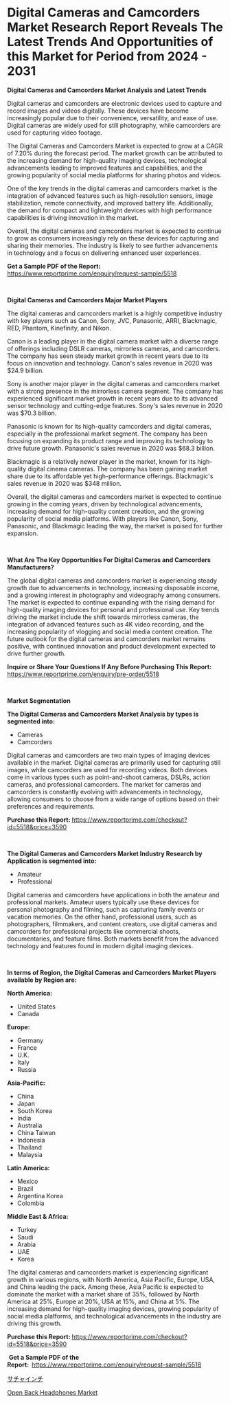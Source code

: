 <p><h1>Digital Cameras and Camcorders Market Research Report Reveals The Latest Trends And Opportunities of this Market for Period from 2024 - 2031</h1></p><p><strong>Digital Cameras and Camcorders Market Analysis and Latest Trends</strong></p>
<p><p>Digital cameras and camcorders are electronic devices used to capture and record images and videos digitally. These devices have become increasingly popular due to their convenience, versatility, and ease of use. Digital cameras are widely used for still photography, while camcorders are used for capturing video footage.</p><p>The Digital Cameras and Camcorders Market is expected to grow at a CAGR of 7.20% during the forecast period. The market growth can be attributed to the increasing demand for high-quality imaging devices, technological advancements leading to improved features and capabilities, and the growing popularity of social media platforms for sharing photos and videos.</p><p>One of the key trends in the digital cameras and camcorders market is the integration of advanced features such as high-resolution sensors, image stabilization, remote connectivity, and improved battery life. Additionally, the demand for compact and lightweight devices with high performance capabilities is driving innovation in the market.</p><p>Overall, the digital cameras and camcorders market is expected to continue to grow as consumers increasingly rely on these devices for capturing and sharing their memories. The industry is likely to see further advancements in technology and a focus on delivering enhanced user experiences.</p></p>
<p><strong>Get a Sample PDF of the Report:&nbsp;</strong> <a href="https://www.reportprime.com/enquiry/request-sample/5518">https://www.reportprime.com/enquiry/request-sample/5518</a></p>
<p>&nbsp;</p>
<p><strong>Digital Cameras and Camcorders Major Market Players</strong></p>
<p><p>The digital cameras and camcorders market is a highly competitive industry with key players such as Canon, Sony, JVC, Panasonic, ARRI, Blackmagic, RED, Phantom, Kinefinity, and Nikon. </p><p>Canon is a leading player in the digital camera market with a diverse range of offerings including DSLR cameras, mirrorless cameras, and camcorders. The company has seen steady market growth in recent years due to its focus on innovation and technology. Canon's sales revenue in 2020 was $24.9 billion.</p><p>Sony is another major player in the digital cameras and camcorders market with a strong presence in the mirrorless camera segment. The company has experienced significant market growth in recent years due to its advanced sensor technology and cutting-edge features. Sony's sales revenue in 2020 was $70.3 billion.</p><p>Panasonic is known for its high-quality camcorders and digital cameras, especially in the professional market segment. The company has been focusing on expanding its product range and improving its technology to drive future growth. Panasonic's sales revenue in 2020 was $68.3 billion.</p><p>Blackmagic is a relatively newer player in the market, known for its high-quality digital cinema cameras. The company has been gaining market share due to its affordable yet high-performance offerings. Blackmagic's sales revenue in 2020 was $348 million.</p><p>Overall, the digital cameras and camcorders market is expected to continue growing in the coming years, driven by technological advancements, increasing demand for high-quality content creation, and the growing popularity of social media platforms. With players like Canon, Sony, Panasonic, and Blackmagic leading the way, the market is poised for further expansion.</p></p>
<p>&nbsp;</p>
<p><strong>What Are The Key Opportunities For Digital Cameras and Camcorders Manufacturers?</strong></p>
<p><p>The global digital cameras and camcorders market is experiencing steady growth due to advancements in technology, increasing disposable income, and a growing interest in photography and videography among consumers. The market is expected to continue expanding with the rising demand for high-quality imaging devices for personal and professional use. Key trends driving the market include the shift towards mirrorless cameras, the integration of advanced features such as 4K video recording, and the increasing popularity of vlogging and social media content creation. The future outlook for the digital cameras and camcorders market remains positive, with continued innovation and product development expected to drive further growth.</p></p>
<p><strong>Inquire or Share Your Questions If Any Before Purchasing This Report:</strong> <a href="https://www.reportprime.com/enquiry/pre-order/5518">https://www.reportprime.com/enquiry/pre-order/5518</a></p>
<p>&nbsp;</p>
<p><strong>Market Segmentation</strong></p>
<p><strong>The Digital Cameras and Camcorders Market Analysis by types is segmented into:</strong></p>
<p><ul><li>Cameras</li><li>Camcorders</li></ul></p>
<p><p>Digital cameras and camcorders are two main types of imaging devices available in the market. Digital cameras are primarily used for capturing still images, while camcorders are used for recording videos. Both devices come in various types such as point-and-shoot cameras, DSLRs, action cameras, and professional camcorders. The market for cameras and camcorders is constantly evolving with advancements in technology, allowing consumers to choose from a wide range of options based on their preferences and requirements.</p></p>
<p><strong>Purchase this Report:&nbsp;</strong><a href="https://www.reportprime.com/checkout?id=5518&price=3590">https://www.reportprime.com/checkout?id=5518&price=3590</a></p>
<p>&nbsp;</p>
<p><strong>The Digital Cameras and Camcorders Market Industry Research by Application is segmented into:</strong></p>
<p><ul><li>Amateur</li><li>Professional</li></ul></p>
<p><p>Digital cameras and camcorders have applications in both the amateur and professional markets. Amateur users typically use these devices for personal photography and filming, such as capturing family events or vacation memories. On the other hand, professional users, such as photographers, filmmakers, and content creators, use digital cameras and camcorders for professional projects like commercial shoots, documentaries, and feature films. Both markets benefit from the advanced technology and features found in modern digital imaging devices.</p></p>
<p>&nbsp;</p>
<p><strong>In terms of Region, the Digital Cameras and Camcorders Market Players available by Region are:</strong></p>
<p>
    <p> <strong> North America: </strong>
        <ul>
            <li>United States</li>
            <li>Canada</li>
        </ul>
        </p> 
    <p> <strong> Europe: </strong>
        <ul>
            <li>Germany</li>
            <li>France</li>
            <li>U.K.</li>
            <li>Italy</li>
            <li>Russia</li>
        </ul>
        </p> 
    <p> <strong> Asia-Pacific: </strong>
        <ul>
            <li>China</li>
            <li>Japan</li>
            <li>South Korea</li>
            <li>India</li>
            <li>Australia</li>
            <li>China Taiwan</li>
            <li>Indonesia</li>
            <li>Thailand</li>
            <li>Malaysia</li>
        </ul>
        </p> 
    <p> <strong> Latin America: </strong>
        <ul>
            <li>Mexico</li>
            <li>Brazil</li>
            <li>Argentina Korea</li>
            <li>Colombia</li>
        </ul>
        </p> 
    <p> <strong> Middle East & Africa: </strong>
        <ul>
            <li>Turkey</li>
            <li>Saudi</li>
            <li>Arabia</li>
            <li>UAE</li>
            <li>Korea</li>
        </ul>
    </p>
    </p>
<p><p>The digital cameras and camcorders market is experiencing significant growth in various regions, with North America, Asia Pacific, Europe, USA, and China leading the pack. Among these, Asia Pacific is expected to dominate the market with a market share of 35%, followed by North America at 25%, Europe at 20%, USA at 15%, and China at 5%. The increasing demand for high-quality imaging devices, growing popularity of social media platforms, and technological advancements in the industry are driving this growth.</p></p>
<p><strong>Purchase this Report: </strong><a href="https://www.reportprime.com/checkout?id=5518&price=3590">https://www.reportprime.com/checkout?id=5518&price=3590</a></p>
<p>&nbsp;<strong>Get a Sample PDF of the Report:&nbsp;&nbsp;</strong><a href="https://www.reportprime.com/enquiry/request-sample/5518">https://www.reportprime.com/enquiry/request-sample/5518</a></p>
<p><strong></strong></p>
<p><p><a href="https://github.com/oqxogxyvqe90775/Market-Research-Report-List-1/blob/main/248144015810.md">サチャインチ</a></p><p><a href="https://github.com/RoccoManning/Market-Research-Report-List-4/blob/main/open-back-headphones-market.md">Open Back Headphones Market</a></p></p>